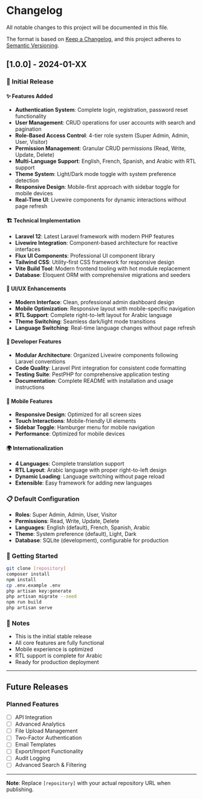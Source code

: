 # Changelog

All notable changes to this project will be documented in this file.

The format is based on [Keep a Changelog](https://keepachangelog.com/en/1.0.0/),
and this project adheres to [Semantic Versioning](https://semver.org/spec/v2.0.0.html).

## [1.0.0] - 2024-01-XX

### 🎉 Initial Release

#### ✨ Features Added
- **Authentication System**: Complete login, registration, password reset functionality
- **User Management**: CRUD operations for user accounts with search and pagination
- **Role-Based Access Control**: 4-tier role system (Super Admin, Admin, User, Visitor)
- **Permission Management**: Granular CRUD permissions (Read, Write, Update, Delete)
- **Multi-Language Support**: English, French, Spanish, and Arabic with RTL support
- **Theme System**: Light/Dark mode toggle with system preference detection
- **Responsive Design**: Mobile-first approach with sidebar toggle for mobile devices
- **Real-Time UI**: Livewire components for dynamic interactions without page refresh

#### 🏗️ Technical Implementation
- **Laravel 12**: Latest Laravel framework with modern PHP features
- **Livewire Integration**: Component-based architecture for reactive interfaces
- **Flux UI Components**: Professional UI component library
- **Tailwind CSS**: Utility-first CSS framework for responsive design
- **Vite Build Tool**: Modern frontend tooling with hot module replacement
- **Database**: Eloquent ORM with comprehensive migrations and seeders

#### 🎨 UI/UX Enhancements
- **Modern Interface**: Clean, professional admin dashboard design
- **Mobile Optimization**: Responsive layout with mobile-specific navigation
- **RTL Support**: Complete right-to-left layout for Arabic language
- **Theme Switching**: Seamless dark/light mode transitions
- **Language Switching**: Real-time language changes without page refresh

#### 🔧 Developer Features
- **Modular Architecture**: Organized Livewire components following Laravel conventions
- **Code Quality**: Laravel Pint integration for consistent code formatting
- **Testing Suite**: PestPHP for comprehensive application testing
- **Documentation**: Complete README with installation and usage instructions

#### 📱 Mobile Features
- **Responsive Design**: Optimized for all screen sizes
- **Touch Interactions**: Mobile-friendly UI elements
- **Sidebar Toggle**: Hamburger menu for mobile navigation
- **Performance**: Optimized for mobile devices

#### 🌍 Internationalization
- **4 Languages**: Complete translation support
- **RTL Layout**: Arabic language with proper right-to-left design
- **Dynamic Loading**: Language switching without page reload
- **Extensible**: Easy framework for adding new languages

### 📋 Default Configuration
- **Roles**: Super Admin, Admin, User, Visitor
- **Permissions**: Read, Write, Update, Delete
- **Languages**: English (default), French, Spanish, Arabic
- **Theme**: System preference (default), Light, Dark
- **Database**: SQLite (development), configurable for production

### 🚀 Getting Started
```bash
git clone [repository]
composer install
npm install
cp .env.example .env
php artisan key:generate
php artisan migrate --seed
npm run build
php artisan serve
```

### 📝 Notes
- This is the initial stable release
- All core features are fully functional
- Mobile experience is optimized
- RTL support is complete for Arabic
- Ready for production deployment

---

## Future Releases

### Planned Features
- [ ] API Integration
- [ ] Advanced Analytics
- [ ] File Upload Management
- [ ] Two-Factor Authentication
- [ ] Email Templates
- [ ] Export/Import Functionality
- [ ] Audit Logging
- [ ] Advanced Search & Filtering

---

**Note**: Replace `[repository]` with your actual repository URL when publishing.